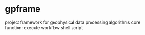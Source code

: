# gpframe
project framework for geophysical data processing algorithms
core function: execute workflow shell script
